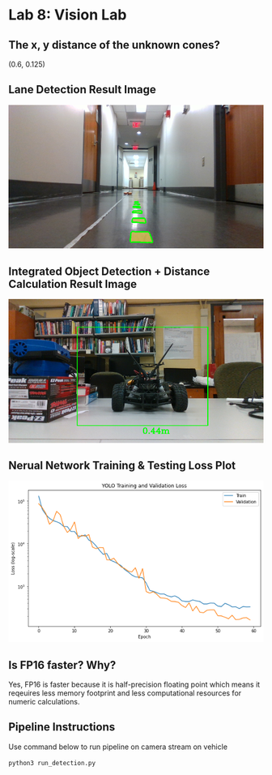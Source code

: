 # Lab 8: Vision Lab

## The x, y distance of the unknown cones?
(0.6, 0.125)

## Lane Detection Result Image
![lane_detection](lane/images/lane_contours.png)

## Integrated Object Detection + Distance Calculation Result Image
![objec_detection](imgs/test_car_x60cm_output.png)

## Nerual Network Training & Testing Loss Plot
![yolo_loss](imgs/yolo_loss.png)

## Is FP16 faster? Why?
Yes, FP16 is faster because it is half-precision floating point which means it reqeuires less memory footprint and less computational resources for numeric calculations.

## Pipeline Instructions
Use command below to run pipeline on camera stream on vehicle

```python3 run_detection.py```
